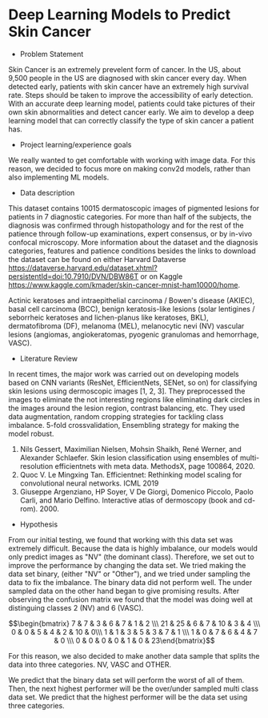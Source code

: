 # Deep Learning Models to Predict Skin Cancer
- Problem Statement

Skin Cancer is an extremely prevelent form of cancer. In the US, about 9,500 people in the US are diagnosed with skin cancer every day. When detected early, patients with skin cancer have an extremely high survival rate. Steps should be taken to improve the accessibility of early detection. With an accurate deep learning model, patients could take pictures of their own skin abnormalities and detect cancer early. We aim to develop a deep learning model that can correctly classify the type of skin cancer a patient has.

- Project learning/experience goals

We really wanted to get comfortable with working with image data. For this reason, we decided to focus more on making conv2d models, rather than also implementing ML models.

- Data description

This dataset contains 10015 dermatoscopic images of pigmented lesions for patients in 7 diagnostic categories. For more than half of the subjects, the diagnosis was confirmed through histopathology and for the rest of the patience through follow-up examinations, expert consensus, or by in-vivo confocal microscopy. More information about the dataset and the diagnosis categories, features and patience conditions besides the links to download the dataset can be found on either Harvard Dataverse https://dataverse.harvard.edu/dataset.xhtml?persistentId=doi:10.7910/DVN/DBW86T or on Kaggle https://www.kaggle.com/kmader/skin-cancer-mnist-ham10000/home.

Actinic keratoses and intraepithelial carcinoma / Bowen's disease (AKIEC),
basal cell carcinoma (BCC),
benign keratosis-like lesions (solar lentigines / seborrheic keratoses and lichen-planus like keratoses, BKL),
dermatofibroma (DF),
melanoma (MEL),
melanocytic nevi (NV)
vascular lesions (angiomas, angiokeratomas, pyogenic granulomas and hemorrhage, VASC).

- Literature Review

In recent times, the major work was carried out on developing models based on CNN variants (ResNet, EfficientNets,
SENet, so on) for classifying skin lesions using dermoscopic images [1, 2, 3]. They preprocessed the images
to eliminate the not interesting regions like eliminating dark circles in the images around the lesion region, contrast
balancing, etc. They used data augmentation, random cropping strategies for tackling class imbalance. 5-fold crossvalidation, Ensembling strategy for making the model robust.

1.  Nils Gessert, Maximilian Nielsen, Mohsin Shaikh, René Werner, and Alexander Schlaefer. Skin lesion classification using ensembles of multi-resolution efficientnets with meta data. MethodsX, page 100864, 2020.
2. Quoc V. Le Mingxing Tan. Efficientnet: Rethinking model scaling for convolutional neural networks. ICML 2019
3. Giuseppe Argenziano, HP Soyer, V De Giorgi, Domenico Piccolo, Paolo Carli, and Mario Delfino. Interactive
atlas of dermoscopy (book and cd-rom). 2000.

- Hypothesis

From our initial testing, we found that working with this data set was extremely difficult. Because the data is highly imbalance, our models would only predict images as "NV" (the dominant class). Therefore, we set out to improve the performance by changing the data set. We tried making the data set binary, (either "NV" or "Other"), and we tried under sampling the data to fix the imbalance. The binary data did not perform well. The under sampled data on the other hand began to give promising results. After observing the confusion matrix we found that the model was doing well at distinguing classes 2 (NV) and 6 (VASC).
   
$$\begin{bmatrix} 7 & 7 & 3 & 6 & 7 & 1 & 2 \\\ 21 & 25 & 6 & 7 & 10 & 3 & 4 \\\  0 & 0 &  5 & 4 & 2 & 10 & 0\\\ 1 & 1 & 3 & 5 & 3 & 7 & 1 \\\ 1 & 0 & 7 & 6 & 4 & 7 & 0 \\\ 0 & 0 & 0 & 0 & 1 & 0 & 23\end{bmatrix}$$
                  
For this reason, we also decided to make another data sample that splits the data into three categories. NV, VASC and OTHER. 

We predict that the binary data set will perform the worst of all of them. Then, the next highest performer will be the over/under sampled multi class data set. We predict that the highest performer will be the data set using three categories. 
